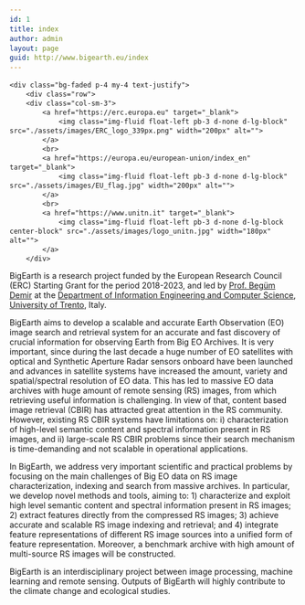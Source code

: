 ```yaml
---
id: 1
title: index
author: admin
layout: page
guid: http://www.bigearth.eu/index
---
```


<div class="bg-faded p-4 my-4">
<!-- Image Carousel -->
<!--
	<div id="carouselExampleIndicators" class="carousel slide" data-ride="carousel">
		<ol class="carousel-indicators">
			<li data-target="#carouselExampleIndicators" data-slide-to="0" class="active"></li>
			<li data-target="#carouselExampleIndicators" data-slide-to="1"></li>
			<li data-target="#carouselExampleIndicators" data-slide-to="2"></li>
		</ol>
		<div class="carousel-inner" role="listbox">
			<div class="carousel-item active">
				<img class="d-block img-fluid w-100" src="./assets/images/test/slide-1.jpg" alt="">
				<div class="carousel-caption d-none d-md-block">
					<h3 class="text-shadow">First Slide</h3>
					<p class="text-shadow">This is the caption for the first slide.</p>
				</div>
			</div>
          	<div class="carousel-item">
              <img class="d-block img-fluid w-100" src="./assets/images/test/slide-2.jpg" alt="">
              <div class="carousel-caption d-none d-md-block">
                <h3 class="text-shadow">Second Slide</h3>
                <p class="text-shadow">This is the caption for the second slide.</p>
              </div>
            </div>
            <div class="carousel-item">
              <img class="d-block img-fluid w-100" src="./assets/images/test/slide-3.jpg" alt="">
              <div class="carousel-caption d-none d-md-block">
                <h3 class="text-shadow">Third Slide</h3>
                <p class="text-shadow">This is the caption for the third slide.</p>
              </div>
            </div>
          </div>
          <a class="carousel-control-prev" href="#carouselExampleIndicators" role="button" data-slide="prev">
            <span class="carousel-control-prev-icon" aria-hidden="true"></span>
            <span class="sr-only">Previous</span>
          </a>
          <a class="carousel-control-next" href="#carouselExampleIndicators" role="button" data-slide="next">
            <span class="carousel-control-next-icon" aria-hidden="true"></span>
            <span class="sr-only">Next</span>
          </a>
        </div>
        // Welcome Message
        <div class="text-center mt-4">
          <div class="text-heading text-muted text-lg">Welcome To</div>
          <h1 class="my-2">Business Casual</h1>
          <div class="text-heading text-muted text-lg">By
            <strong>Start Bootstrap</strong>
          </div>
        </div>
      </div>
-->

	<div class="bg-faded p-4 my-4 text-justify">
		<div class="row">
		<div class="col-sm-3">
			<a href="https://erc.europa.eu" target="_blank">
				<img class="img-fluid float-left pb-3 d-none d-lg-block" src="./assets/images/ERC_logo_339px.png" width="200px" alt="">
			</a>
			<br>
			<a href="https://europa.eu/european-union/index_en" target="_blank">
				<img class="img-fluid float-left pb-3 d-none d-lg-block" src="./assets/images/EU_flag.jpg" width="200px" alt="">
			</a>
			<br>
			<a href="https://www.unitn.it" target="_blank">
				<img class="img-fluid float-left pb-3 d-none d-lg-block center-block" src="./assets/images/logo_unitn.jpg" width="180px" alt="">
			</a>
		</div>
		
<div class="col-sm-9">
<p>BigEarth is a research project funded by the European Research Council (ERC) Starting Grant for the period 2018-2023, and led by <a href="http://www.begumdemir.com" target="_blank">Prof. Begüm Demir</a> at the <a href="http://disi.unitn.it" target="_blank">Department of Information Engineering and Computer Science</a>, <a href="http://www.unitn.it" target="_blank">University of Trento</a>, Italy.</p>

<p>BigEarth aims to develop a scalable and accurate Earth Observation (EO) image search and retrieval system for an accurate and fast discovery of crucial information for observing Earth from Big EO Archives. It is very important, since during the last decade a huge number of EO satellites with optical and Synthetic Aperture Radar sensors onboard have been launched and advances in satellite systems have increased the amount, variety and spatial/spectral resolution of EO data. This has led to massive EO data archives with huge amount of remote sensing (RS) images, from which retrieving useful information is challenging. In view of that, content based image retrieval (CBIR) has attracted great attention in the RS community. However, existing RS CBIR systems have limitations on: i) characterization of high-level semantic content and spectral information present in RS images, and ii) large-scale RS CBIR problems since their search mechanism is time-demanding and not scalable in operational applications.</p>

<p>In BigEarth, we address very important scientific and practical problems by focusing on the main challenges of Big EO data on RS image characterization, indexing and search from massive archives. In particular, we develop novel methods and tools, aiming to: 1) characterize and exploit high level semantic content and spectral information present in RS images; 2) extract features directly from the compressed RS images; 3) achieve accurate and scalable RS image indexing and retrieval; and 4) integrate feature representations of different RS image sources into a unified form of feature representation. Moreover, a benchmark archive with high amount of multi-source RS images will be constructed.</p>

<p>BigEarth is an interdisciplinary project between image processing, machine learning and remote sensing. Outputs of BigEarth will highly contribute to the climate change and ecological studies.</p> 
</div>

</div>

</div>

</div>
